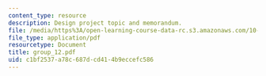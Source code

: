 ```yaml
---
content_type: resource
description: Design project topic and memorandum.
file: /media/https%3A/open-learning-course-data-rc.s3.amazonaws.com/10-491-integrated-chemical-engineering-ii-spring-2006/c1bf2537a78c687dcd414b9eccefc586_group_12.pdf
file_type: application/pdf
resourcetype: Document
title: group_12.pdf
uid: c1bf2537-a78c-687d-cd41-4b9eccefc586
---
```

